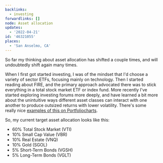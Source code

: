 ```yaml
---
backlinks:
  - investing
forwardlinks: []
node: Asset allocation
updates:
  - '2022-04-21'
id: '46321055'
places:
  - 'San Anselmo, CA'
---
```

So far my thinking about asset allocation has shifted a couple times, and will undoubtedly shift again many times. 

When I first got started investing, I was of the mindset that I'd choose a variety of sector ETFs, focusing mainly on technology. Then I started reading about FIRE, and the primary approach advocated there was to stick everything in a total stock market ETF or index fund. More recently I've started exploring investing forums more deeply, and have learned a bit more about the unintuitive ways different asset classes can interact with one another to produce outsized returns with lower volatility. There's some really nice [examples of this on Portfoliocharts](https://portfoliocharts.com/2021/12/16/three-secret-ingredients-of-the-most-efficient-portfolios/). 

So, my current target asset allocation looks like this:

- 60% Total Stock Market (VTI)
- 10% Small Cap Value (VBR)
- 10% Real Estate (VNQ)
- 10% Gold (SGOL)
- 5% Short-Term Bonds (VGSH)
- 5% Long-Term Bonds (VGLT)

